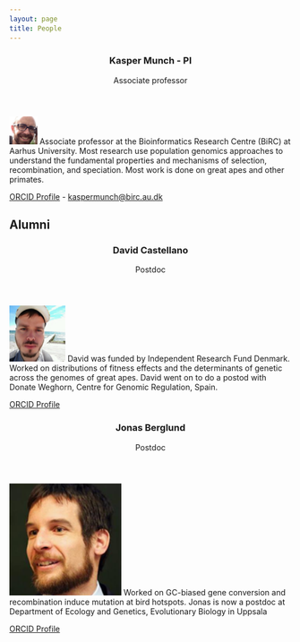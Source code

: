 ```yaml
---
layout: page
title: People
---
```


<header>
    <h3>Kasper Munch - PI</h3>
    <p>Associate professor</p>
</header>

<p><span class="image right"><img src="images/kasper.jpg"  width="50" /></span> Associate professor at the Bioinformatics Research Centre (BiRC) at Aarhus University. Most research use population genomics approaches to understand the fundamental properties and mechanisms of selection, recombination, and speciation. Most work is done on great apes and other primates.</p>

[ORCID Profile](https://orcid.org/0000-0003-2880-6252) - 
[kaspermunch@birc.au.dk](mailto:kaspermunch@birc.au.dk)


## Alumni

<header>
    <h3>David Castellano</h3>
    <p>Postdoc</p>
</header>

<p><span class="image right"><img src="images/david_castellano3.png" width="100"  /></span> David was funded by Independent Research Fund Denmark. Worked on distributions of fitness effects and the determinants of genetic across the genomes of great apes. David went on to do a postod with Donate Weghorn, Centre for Genomic Regulation, Spain.</p>

[ORCID Profile](https://orcid.org/0000-0001-8778-6007)


<header>
    <h3>Jonas Berglund</h3>
    <p>Postdoc</p>
</header>

<p><span class="image right"><img src="images/jonas_berglund2.png"  width="200" /></span> Worked on GC-biased gene conversion and recombination induce mutation at bird hotspots. Jonas is now a postdoc at Department of Ecology and Genetics, Evolutionary Biology in Uppsala </p>

[ORCID Profile](http://orcid.org/)